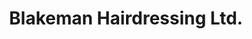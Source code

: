 ---
title: "Blakeman Hairdressing Ltd."
url: /kerikeri/blakeman-hairdressing-ltd/
shop: hairdresser
---